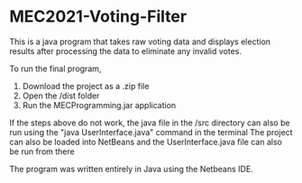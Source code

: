 # MEC2021-Voting-Filter

This is a java program that takes raw voting data and displays election results after processing the data to eliminate any invalid votes.


To run the final program, 
1. Download the project as a .zip file
2. Open the /dist folder
3. Run the MECProgramming.jar application

If the steps above do not work, the java file in the /src directory can also be run using the "java UserInterface.java" command in the terminal
The project can also be loaded into NetBeans and the UserInterface.java file can also be run from there 


The program was written entirely in Java using the Netbeans IDE.
